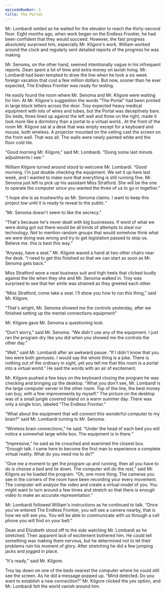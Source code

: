 ```yaml
---
episodeNumber: 3
title: The Portal
---
```

Mr. Lombardi smiled as he waited for the elevator to reach the thirty-second floor.  Eight months ago, when work began on the Endless Frontier, he had been confident that they would succeed.  However, the fast progress absolutely surprised him, especially Mr. Kilgore's work.  William worked around the clock and regularly sent detailed reports of the progress he was making.  

Mr. Senoma, on the other hand, seemed intentionally vague in his infrequent reports.  Dean spent a lot of time and extra money on lavish living.  Mr. Lombardi had been tempted to draw the line when he took a six week foreign vacation that cost a few million dollars.  But now, sooner than he ever expected, The Endless Frontier was ready for testing. 

He easily found the room where Mr. Senoma and Mr. Kilgore were waiting for him.  At Mr. Kilgore's suggestion the words “The Portal” had been printed in large block letters across the door.
Troy expected heavy medical equipment with lots of wires and tubes, but the Portal was deceptively bare.  Six beds, three lined up against the left wall and three on the right, made it look more like a dormitory than a portal to a virtual world..  At the front of the room Mr. Kilgore sat at a desk that was empty except for a keyboard and mouse, both wireless. A projector mounted on the ceiling cast the screen on the front wall. That was all.  The walls were newly painted white and the floor cold tile.  

“Good morning Mr. Kilgore,” said Mr. Lombardi.  “Doing some last minute adjustments I see.”

William Kilgore turned around stood to welcome Mr. Lombardi.  “Good morning.  I'm just double checking the equipment.  We set it up here last week, and I wanted to make sure that everything is still running fine.  Mr. Senoma just left to pick up his assistant Miss Stratford.  She will be the one to operate the computer since you wanted the three of us to go in together.”

“I hope she is as trustworthy as Mr. Senoma claims.  I want to keep this project low until it is ready to reveal to the public.”

“Mr. Senoma doesn't seem to like the secrecy.”

“That's because he's never dealt with big businesses.  If word of what we were doing got out there would be all kinds of attempts to steal our technology.  Not to mention random groups that would somehow think what we were doing was wrong and try to get legislation passed to stop us.  Believe me. this is best this way.”

“Anyway, have a seat.” Mr. Kilgore waved a hand at two other chairs near the desk. “I need to get this finished so that we can start as soon as Mr. Senoma gets back.”

Miss Stratford wore a neat business suit and high heels that clicked loudly against the tile when they she and Mr. Senoma walked in. Troy was surprised to see that her smile was strained as they greeted each other. 

“Miss Stratford, come take a seat.  I'll show you how to run this thing,” said Mr. Kilgore. 

“That's alright, Mr. Senoma showed me the controls yesterday, after we finished setting up the mental connections equipment” 

Mr. Kilgore gave Mr. Senoma a questioning look.

“Don't worry,” said Mr. Senoma. “We didn't use any of the equipment.  I just ran the program dry like you did when you showed me the controls the other day.”   

“Well,” said Mr. Lombardi after an awkward pause. “If I didn't know that you two were both geniuses.  I would say the whole thing is a joke.  There is nothing out of the ordinary in sight, yet you tell me that this room is a portal into a virtual world.”  He said the words with an air of excitement.

Mr. Kilgore pushed a few keys on the keyboard closing the program he was checking and bringing up the desktop.  “What you don't see, Mr. Lombardi is the large computer server in the other room.  Top of the line, the best money can buy, with a few improvements by myself.”  The picture on the desktop was of a small jungle covered island on a warm summer day.  There was only a single Icon, labeled “The Endless Frontier.” 

“What about the equipment that will connect this wonderful computer to my brain?” said Mr. Lombardi turning to Mr. Senoma. 

“Wireless brain connections,” he said. “Under the head of each bed you will notice a somewhat large white box.  The equipment is in there.”

“Impressive,” he said as he crouched and examined the closest box. “Enough talk.  I came here to become the first man to experience a complete virtual reality.  What do you need me to do?”

“Give me a moment to get the program up and running, then all you have to do is choose a bed and lie down.  The computer will do the rest,” said Mr. Kilgore as he loaded the program.  “Oh, one more thing.  The cameras you see in the corners of the room have been recording your every movement.  The computer will analyze the video and create a virtual model of you.  You might want to turn around a few times and stretch so that there is enough video to make an accurate representation.”

Mr. Lombardi followed William's instructions as he continued to talk. “Once you've entered The Endless Frontier, you will see a camera nearby, that is how we will see you.  You will be able to communicate with us through a cell phone you will find on your belt.” 

Dean and Elizabeth stood off to the side watching Mr. Lombardi as he stretched.  Their apparent lack of excitement bothered him.  He could tell something was making them nervous, but he determined not to let their problems ruin his moment of glory.  After stretching he did a few jumping jacks and jogged in place.

“It's ready,” said Mr. Kilgore.

Troy lay down on one of the beds nearest the computer where he could still see the screen.  As he did a message popped up.  “Mind detected.  Do you want to establish a new connection?”  Mr. Kilgore clicked the yes option, and Mr. Lombardi felt the world vanish around him.